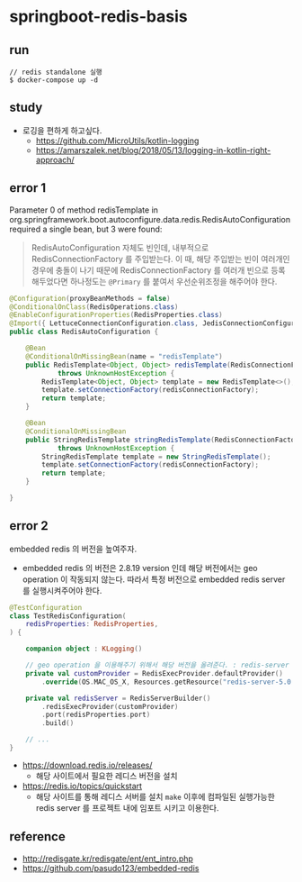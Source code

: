 # springboot-redis-basis

## run
```shell
// redis standalone 실행
$ docker-compose up -d
```

## study
* 로깅을 편하게 하고싶다.
    * https://github.com/MicroUtils/kotlin-logging
    * https://amarszalek.net/blog/2018/05/13/logging-in-kotlin-right-approach/
  
## error 1
Parameter 0 of method redisTemplate in org.springframework.boot.autoconfigure.data.redis.RedisAutoConfiguration required a single bean, but 3 were found:
> RedisAutoConfiguration 자체도 빈인데, 내부적으로 RedisConnectionFactory 를 주입받는다. 이 때, 해당 주입받는 빈이 여러개인 경우에 충돌이 나기 때문에 RedisConnectionFactory 를 여러개 빈으로 등록해두었다면 하나정도는 `@Primary` 를 붙여서 우선순위조정을 해주어야 한다.
```java
@Configuration(proxyBeanMethods = false)
@ConditionalOnClass(RedisOperations.class)
@EnableConfigurationProperties(RedisProperties.class)
@Import({ LettuceConnectionConfiguration.class, JedisConnectionConfiguration.class })
public class RedisAutoConfiguration {

	@Bean
	@ConditionalOnMissingBean(name = "redisTemplate")
	public RedisTemplate<Object, Object> redisTemplate(RedisConnectionFactory redisConnectionFactory)
			throws UnknownHostException {
		RedisTemplate<Object, Object> template = new RedisTemplate<>();
		template.setConnectionFactory(redisConnectionFactory);
		return template;
	}

	@Bean
	@ConditionalOnMissingBean
	public StringRedisTemplate stringRedisTemplate(RedisConnectionFactory redisConnectionFactory)
			throws UnknownHostException {
		StringRedisTemplate template = new StringRedisTemplate();
		template.setConnectionFactory(redisConnectionFactory);
		return template;
	}

}
```

## error 2
embedded redis 의 버전을 높여주자.
* embedded redis 의 버전은 2.8.19 version 인데 해당 버전에서는 geo operation 이 작동되지 않는다. 따라서 특정 버전으로 embedded redis server 를 실행시켜주어야 한다.
```kotlin
@TestConfiguration
class TestRedisConfiguration(
    redisProperties: RedisProperties,
) {

    companion object : KLogging()

    // geo operation 을 이용해주기 위해서 해당 버전을 올려준다. : redis-server 5.0.12 버전은 해당 프로젝트 내에서 가지고 있어야 한다.
    private val customProvider = RedisExecProvider.defaultProvider()
        .override(OS.MAC_OS_X, Resources.getResource("redis-server-5.0.12").file)

    private val redisServer = RedisServerBuilder()
        .redisExecProvider(customProvider)
        .port(redisProperties.port)
        .build()

    // ...
}
```
* https://download.redis.io/releases/
  * 해당 사이트에서 필요한 레디스 버전을 설치
* https://redis.io/topics/quickstart
  * 해당 사이트를 통해 레디스 서버를 설치 `make` 이후에 컴파일된 실행가능한 redis server 를 프로젝트 내에 임포트 시키고 이용한다.

## reference
* http://redisgate.kr/redisgate/ent/ent_intro.php
* https://github.com/pasudo123/embedded-redis
